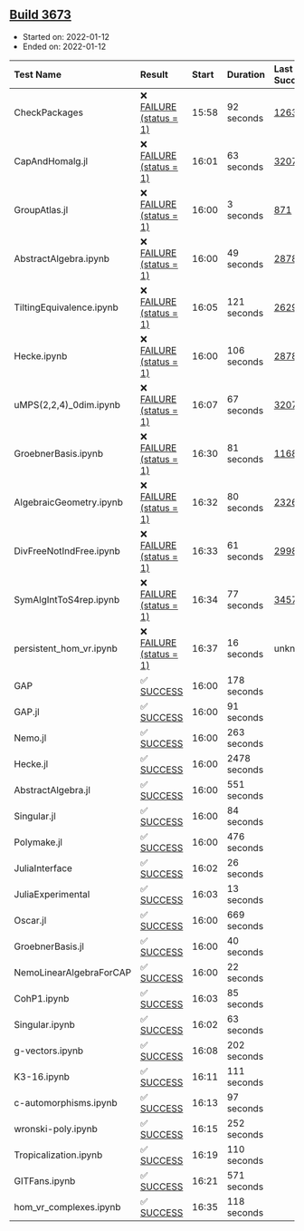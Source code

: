 ## [Build 3673](https://oscarci.mathematik.uni-kl.de/job/oscar-stable/3673/)

* Started on: 2022-01-12
* Ended on: 2022-01-12

| Test Name    | Result | Start | Duration | Last Success | First Failure |
|:-------------|:-------|:------|:---------|:-------------|:--------------|
| CheckPackages | ❌ [FAILURE (status = 1)](https://oscarci.mathematik.uni-kl.de/job/oscar-stable/3673/artifact/logs/build-3673/CheckPackages.log) | 15:58 | 92 seconds | [1263](https://oscarci.mathematik.uni-kl.de/job/oscar-stable/1263/) | [1264](https://oscarci.mathematik.uni-kl.de/job/oscar-stable/1264/) |
| CapAndHomalg.jl | ❌ [FAILURE (status = 1)](https://oscarci.mathematik.uni-kl.de/job/oscar-stable/3673/artifact/logs/build-3673/CapAndHomalg.jl.log) | 16:01 | 63 seconds | [3207](https://oscarci.mathematik.uni-kl.de/job/oscar-stable/3207/) | [3208](https://oscarci.mathematik.uni-kl.de/job/oscar-stable/3208/) |
| GroupAtlas.jl | ❌ [FAILURE (status = 1)](https://oscarci.mathematik.uni-kl.de/job/oscar-stable/3673/artifact/logs/build-3673/GroupAtlas.jl.log) | 16:00 | 3 seconds | [871](https://oscarci.mathematik.uni-kl.de/job/oscar-stable/871/) | [872](https://oscarci.mathematik.uni-kl.de/job/oscar-stable/872/) |
| AbstractAlgebra.ipynb | ❌ [FAILURE (status = 1)](https://oscarci.mathematik.uni-kl.de/job/oscar-stable/3673/artifact/logs/build-3673/AbstractAlgebra.ipynb.log) | 16:00 | 49 seconds | [2878](https://oscarci.mathematik.uni-kl.de/job/oscar-stable/2878/) | [2879](https://oscarci.mathematik.uni-kl.de/job/oscar-stable/2879/) |
| TiltingEquivalence.ipynb | ❌ [FAILURE (status = 1)](https://oscarci.mathematik.uni-kl.de/job/oscar-stable/3673/artifact/logs/build-3673/TiltingEquivalence.ipynb.log) | 16:05 | 121 seconds | [2629](https://oscarci.mathematik.uni-kl.de/job/oscar-stable/2629/) | [2630](https://oscarci.mathematik.uni-kl.de/job/oscar-stable/2630/) |
| Hecke.ipynb | ❌ [FAILURE (status = 1)](https://oscarci.mathematik.uni-kl.de/job/oscar-stable/3673/artifact/logs/build-3673/Hecke.ipynb.log) | 16:00 | 106 seconds | [2878](https://oscarci.mathematik.uni-kl.de/job/oscar-stable/2878/) | [2879](https://oscarci.mathematik.uni-kl.de/job/oscar-stable/2879/) |
| uMPS(2,2,4)_0dim.ipynb | ❌ [FAILURE (status = 1)](https://oscarci.mathematik.uni-kl.de/job/oscar-stable/3673/artifact/logs/build-3673/uMPS-2-2-4-_0dim.ipynb.log) | 16:07 | 67 seconds | [3207](https://oscarci.mathematik.uni-kl.de/job/oscar-stable/3207/) | [3208](https://oscarci.mathematik.uni-kl.de/job/oscar-stable/3208/) |
| GroebnerBasis.ipynb | ❌ [FAILURE (status = 1)](https://oscarci.mathematik.uni-kl.de/job/oscar-stable/3673/artifact/logs/build-3673/GroebnerBasis.ipynb.log) | 16:30 | 81 seconds | [1168](https://oscarci.mathematik.uni-kl.de/job/oscar-stable/1168/) | [1169](https://oscarci.mathematik.uni-kl.de/job/oscar-stable/1169/) |
| AlgebraicGeometry.ipynb | ❌ [FAILURE (status = 1)](https://oscarci.mathematik.uni-kl.de/job/oscar-stable/3673/artifact/logs/build-3673/AlgebraicGeometry.ipynb.log) | 16:32 | 80 seconds | [2326](https://oscarci.mathematik.uni-kl.de/job/oscar-stable/2326/) | [2327](https://oscarci.mathematik.uni-kl.de/job/oscar-stable/2327/) |
| DivFreeNotIndFree.ipynb | ❌ [FAILURE (status = 1)](https://oscarci.mathematik.uni-kl.de/job/oscar-stable/3673/artifact/logs/build-3673/DivFreeNotIndFree.ipynb.log) | 16:33 | 61 seconds | [2998](https://oscarci.mathematik.uni-kl.de/job/oscar-stable/2998/) | [2999](https://oscarci.mathematik.uni-kl.de/job/oscar-stable/2999/) |
| SymAlgIntToS4rep.ipynb | ❌ [FAILURE (status = 1)](https://oscarci.mathematik.uni-kl.de/job/oscar-stable/3673/artifact/logs/build-3673/SymAlgIntToS4rep.ipynb.log) | 16:34 | 77 seconds | [3457](https://oscarci.mathematik.uni-kl.de/job/oscar-stable/3457/) | [3458](https://oscarci.mathematik.uni-kl.de/job/oscar-stable/3458/) |
| persistent_hom_vr.ipynb | ❌ [FAILURE (status = 1)](https://oscarci.mathematik.uni-kl.de/job/oscar-stable/3673/artifact/logs/build-3673/persistent_hom_vr.ipynb.log) | 16:37 | 16 seconds | unknown | unknown |
| GAP | ✅ [SUCCESS](https://oscarci.mathematik.uni-kl.de/job/oscar-stable/3673/artifact/logs/build-3673/GAP.log) | 16:00 | 178 seconds |  |  |
| GAP.jl | ✅ [SUCCESS](https://oscarci.mathematik.uni-kl.de/job/oscar-stable/3673/artifact/logs/build-3673/GAP.jl.log) | 16:00 | 91 seconds |  |  |
| Nemo.jl | ✅ [SUCCESS](https://oscarci.mathematik.uni-kl.de/job/oscar-stable/3673/artifact/logs/build-3673/Nemo.jl.log) | 16:00 | 263 seconds |  |  |
| Hecke.jl | ✅ [SUCCESS](https://oscarci.mathematik.uni-kl.de/job/oscar-stable/3673/artifact/logs/build-3673/Hecke.jl.log) | 16:00 | 2478 seconds |  |  |
| AbstractAlgebra.jl | ✅ [SUCCESS](https://oscarci.mathematik.uni-kl.de/job/oscar-stable/3673/artifact/logs/build-3673/AbstractAlgebra.jl.log) | 16:00 | 551 seconds |  |  |
| Singular.jl | ✅ [SUCCESS](https://oscarci.mathematik.uni-kl.de/job/oscar-stable/3673/artifact/logs/build-3673/Singular.jl.log) | 16:00 | 84 seconds |  |  |
| Polymake.jl | ✅ [SUCCESS](https://oscarci.mathematik.uni-kl.de/job/oscar-stable/3673/artifact/logs/build-3673/Polymake.jl.log) | 16:00 | 476 seconds |  |  |
| JuliaInterface | ✅ [SUCCESS](https://oscarci.mathematik.uni-kl.de/job/oscar-stable/3673/artifact/logs/build-3673/JuliaInterface.log) | 16:02 | 26 seconds |  |  |
| JuliaExperimental | ✅ [SUCCESS](https://oscarci.mathematik.uni-kl.de/job/oscar-stable/3673/artifact/logs/build-3673/JuliaExperimental.log) | 16:03 | 13 seconds |  |  |
| Oscar.jl | ✅ [SUCCESS](https://oscarci.mathematik.uni-kl.de/job/oscar-stable/3673/artifact/logs/build-3673/Oscar.jl.log) | 16:00 | 669 seconds |  |  |
| GroebnerBasis.jl | ✅ [SUCCESS](https://oscarci.mathematik.uni-kl.de/job/oscar-stable/3673/artifact/logs/build-3673/GroebnerBasis.jl.log) | 16:00 | 40 seconds |  |  |
| NemoLinearAlgebraForCAP | ✅ [SUCCESS](https://oscarci.mathematik.uni-kl.de/job/oscar-stable/3673/artifact/logs/build-3673/NemoLinearAlgebraForCAP.log) | 16:00 | 22 seconds |  |  |
| CohP1.ipynb | ✅ [SUCCESS](https://oscarci.mathematik.uni-kl.de/job/oscar-stable/3673/artifact/logs/build-3673/CohP1.ipynb.log) | 16:03 | 85 seconds |  |  |
| Singular.ipynb | ✅ [SUCCESS](https://oscarci.mathematik.uni-kl.de/job/oscar-stable/3673/artifact/logs/build-3673/Singular.ipynb.log) | 16:02 | 63 seconds |  |  |
| g-vectors.ipynb | ✅ [SUCCESS](https://oscarci.mathematik.uni-kl.de/job/oscar-stable/3673/artifact/logs/build-3673/g-vectors.ipynb.log) | 16:08 | 202 seconds |  |  |
| K3-16.ipynb | ✅ [SUCCESS](https://oscarci.mathematik.uni-kl.de/job/oscar-stable/3673/artifact/logs/build-3673/K3-16.ipynb.log) | 16:11 | 111 seconds |  |  |
| c-automorphisms.ipynb | ✅ [SUCCESS](https://oscarci.mathematik.uni-kl.de/job/oscar-stable/3673/artifact/logs/build-3673/c-automorphisms.ipynb.log) | 16:13 | 97 seconds |  |  |
| wronski-poly.ipynb | ✅ [SUCCESS](https://oscarci.mathematik.uni-kl.de/job/oscar-stable/3673/artifact/logs/build-3673/wronski-poly.ipynb.log) | 16:15 | 252 seconds |  |  |
| Tropicalization.ipynb | ✅ [SUCCESS](https://oscarci.mathematik.uni-kl.de/job/oscar-stable/3673/artifact/logs/build-3673/Tropicalization.ipynb.log) | 16:19 | 110 seconds |  |  |
| GITFans.ipynb | ✅ [SUCCESS](https://oscarci.mathematik.uni-kl.de/job/oscar-stable/3673/artifact/logs/build-3673/GITFans.ipynb.log) | 16:21 | 571 seconds |  |  |
| hom_vr_complexes.ipynb | ✅ [SUCCESS](https://oscarci.mathematik.uni-kl.de/job/oscar-stable/3673/artifact/logs/build-3673/hom_vr_complexes.ipynb.log) | 16:35 | 118 seconds |  |  |
